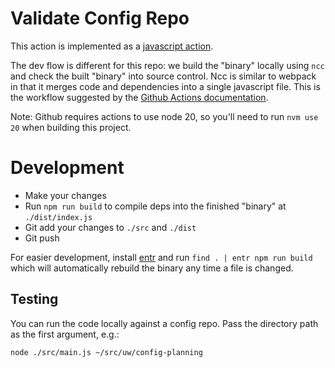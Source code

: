# Validate Config Repo

This action is implemented as a [javascript action](https://docs.github.com/en/actions/creating-actions/creating-a-javascript-actio://docs.github.com/en/actions/creating-actions/creating-a-javascript-action).

The dev flow is different for this repo: we build the "binary" locally using `ncc` and check the built "binary" into
source control. Ncc is similar to webpack in that it merges code and dependencies into a single javascript file. This is
the workflow suggested by the [Github Actions documentation](https://docs.github.com/en/actions/creating-actions/creating-a-javascript-action#commit-tag-and-push-your-action-to-github).

Note: Github requires actions to use node 20, so you'll need to run `nvm use 20` when building this project.

# Development
- Make your changes
- Run `npm run build` to compile deps into the finished "binary" at `./dist/index.js`
- Git add your changes to `./src` and `./dist`
- Git push

For easier development, install [entr](https://github.com/eradman/entr/) and run `find . | entr npm run build` which
will automatically rebuild the binary any time a file is changed.

## Testing
You can run the code locally against a config repo. Pass the directory path as the first argument, e.g.:
```
node ./src/main.js ~/src/uw/config-planning
```
